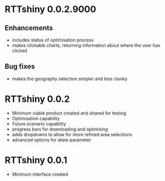 # RTTshiny 0.0.2.9000

## Enhancements

* includes status of optimisation process
* makes clickable charts, returning information about where the user has clicked

## Bug fixes

* makes the geography selection simpler and less clunky

# RTTshiny 0.0.2

* Minimum viable product created and shared for testing
* Optimisation capability
* Future scenario capability
* progress bars for downloading and optimising
* adds dropdowns to allow for more refined area selections
* advanced options for skew parameter

# RTTshiny 0.0.1

* Minimum interface created
